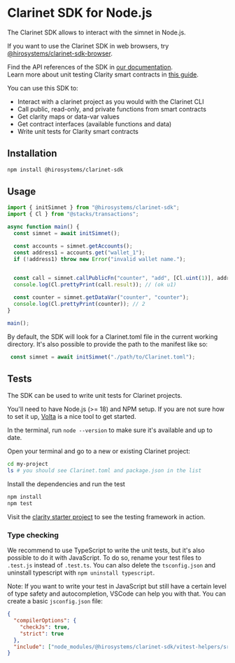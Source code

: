 # Clarinet SDK for Node.js

The Clarinet SDK allows to interact with the simnet in Node.js.

If you want to use the Clarinet SDK in web browsers, try [@hirosystems/clarinet-sdk-browser](https://www.npmjs.com/package/@hirosystems/clarinet-sdk-browser).

Find the API references of the SDK in [our documentation](https://docs.hiro.so/stacks/clarinet-js-sdk).  
Learn more about unit testing Clarity smart contracts in [this guide](https://docs.hiro.so/stacks/clarinet-js-sdk).

You can use this SDK to:
- Interact with a clarinet project as you would with the Clarinet CLI
- Call public, read-only, and private functions from smart contracts
- Get clarity maps or data-var values
- Get contract interfaces (available functions and data)
- Write unit tests for Clarity smart contracts

## Installation

```sh
npm install @hirosystems/clarinet-sdk
```

## Usage

```ts
import { initSimnet } from "@hirosystems/clarinet-sdk";
import { Cl } from "@stacks/transactions";

async function main() {
  const simnet = await initSimnet();

  const accounts = simnet.getAccounts();
  const address1 = accounts.get("wallet_1");
  if (!address1) throw new Error("invalid wallet name.");
  

  const call = simnet.callPublicFn("counter", "add", [Cl.uint(1)], address1);
  console.log(Cl.prettyPrint(call.result)); // (ok u1)

  const counter = simnet.getDataVar("counter", "counter");
  console.log(Cl.prettyPrint(counter)); // 2
}

main();
```


By default, the SDK will look for a Clarinet.toml file in the current working directory.
It's also possible to provide the path to the manifest like so:
```ts
 const simnet = await initSimnet("./path/to/Clarinet.toml");
```

## Tests

The SDK can be used to write unit tests for Clarinet projects.  

You'll need to have Node.js (>= 18) and NPM setup. If you are not sure how to set it up, [Volta](https://volta.sh/) is a nice tool to get started.

In the terminal, run `node --version` to make sure it's available and up to date.

Open your terminal and go to a new or existing Clarinet project:

```sh
cd my-project
ls # you should see Clarinet.toml and package.json in the list
```

Install the dependencies and run the test

```sh
npm install
npm test
```

Visit the [clarity starter project](https://github.com/hirosystems/clarity-starter) to see the testing framework in action.


### Type checking

We recommend to use TypeScript to write the unit tests, but it's also possible to do it with JavaScript. To do so, rename your test files to `.test.js` instead of `.test.ts`. You can also delete the `tsconfig.json` and uninstall typescript with `npm uninstall typescript`. 

Note: If you want to write your test in JavaScript but still have a certain level of type safety and autocompletion, VSCode can help you with that. You can create a basic `jsconfig.json` file:

```json
{
  "compilerOptions": {
    "checkJs": true,
    "strict": true
  },
  "include": ["node_modules/@hirosystems/clarinet-sdk/vitest-helpers/src", "unit-tests"]
}
```


